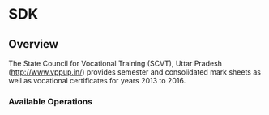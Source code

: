 # SDK

## Overview

The State Council for Vocational Training (SCVT), Uttar Pradesh (http://www.vppup.in/) provides semester and consolidated mark sheets as well as vocational certificates for years 2013 to 2016.

### Available Operations

